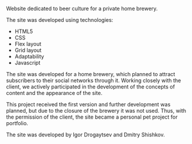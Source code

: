Website dedicated to beer culture for a private home brewery.

The site was developed using technologies:

- HTML5
- CSS
- Flex layout
- Grid layout
- Adaptability
- Javascript

The site was developed for a home brewery, which planned to attract subscribers to their social networks through it. Working closely with the client, we actively participated in the development of the concepts of content and the appearance of the site.

This project received the first version and further development was planned, but due to the closure of the brewery it was not used. Thus, with the permission of the client, the site became a personal pet project for portfolio.

The site was developed by Igor Drogaytsev and Dmitry Shishkov.
